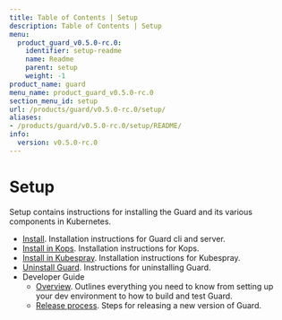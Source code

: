```yaml
---
title: Table of Contents | Setup
description: Table of Contents | Setup
menu:
  product_guard_v0.5.0-rc.0:
    identifier: setup-readme
    name: Readme
    parent: setup
    weight: -1
product_name: guard
menu_name: product_guard_v0.5.0-rc.0
section_menu_id: setup
url: /products/guard/v0.5.0-rc.0/setup/
aliases:
- /products/guard/v0.5.0-rc.0/setup/README/
info:
  version: v0.5.0-rc.0
---
```


# Setup

Setup contains instructions for installing the Guard and its various components in Kubernetes.

- [Install](/products/guard/v0.5.0-rc.0/setup/install). Installation instructions for Guard cli and server.
- [Install in Kops](/products/guard/v0.5.0-rc.0/setup/install-kops). Installation instructions for Kops.
- [Install in Kubespray](/products/guard/v0.5.0-rc.0/setup/install-kubespray). Installation instructions for Kubespray.
- [Uninstall Guard](/products/guard/v0.5.0-rc.0/setup/uninstall). Instructions for uninstalling Guard.
- Developer Guide
  - [Overview](/products/guard/v0.5.0-rc.0/setup/developer-guide/overview). Outlines everything you need to know from setting up your dev environment to how to build and test Guard.
  - [Release process](/products/guard/v0.5.0-rc.0/setup/developer-guide/release). Steps for releasing a new version of Guard.
